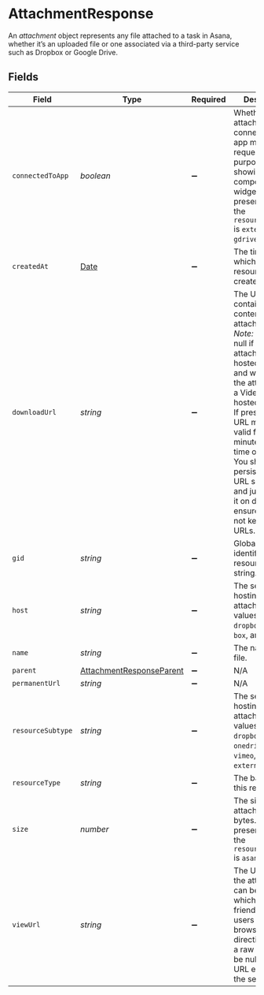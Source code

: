 # AttachmentResponse

An *attachment* object represents any file attached to a task in Asana, whether it’s an uploaded file or one associated via a third-party service such as Dropbox or Google Drive.


## Fields

| Field                                                                                                                                                                                                                                                                                                                                                                                                                               | Type                                                                                                                                                                                                                                                                                                                                                                                                                                | Required                                                                                                                                                                                                                                                                                                                                                                                                                            | Description                                                                                                                                                                                                                                                                                                                                                                                                                         | Example                                                                                                                                                                                                                                                                                                                                                                                                                             |
| ----------------------------------------------------------------------------------------------------------------------------------------------------------------------------------------------------------------------------------------------------------------------------------------------------------------------------------------------------------------------------------------------------------------------------------- | ----------------------------------------------------------------------------------------------------------------------------------------------------------------------------------------------------------------------------------------------------------------------------------------------------------------------------------------------------------------------------------------------------------------------------------- | ----------------------------------------------------------------------------------------------------------------------------------------------------------------------------------------------------------------------------------------------------------------------------------------------------------------------------------------------------------------------------------------------------------------------------------- | ----------------------------------------------------------------------------------------------------------------------------------------------------------------------------------------------------------------------------------------------------------------------------------------------------------------------------------------------------------------------------------------------------------------------------------- | ----------------------------------------------------------------------------------------------------------------------------------------------------------------------------------------------------------------------------------------------------------------------------------------------------------------------------------------------------------------------------------------------------------------------------------- |
| `connectedToApp`                                                                                                                                                                                                                                                                                                                                                                                                                    | *boolean*                                                                                                                                                                                                                                                                                                                                                                                                                           | :heavy_minus_sign:                                                                                                                                                                                                                                                                                                                                                                                                                  | Whether the attachment is connected to the app making the request for the purposes of showing an app components widget. Only present when the `resource_subtype` is `external` or `gdrive`.                                                                                                                                                                                                                                         |                                                                                                                                                                                                                                                                                                                                                                                                                                     |
| `createdAt`                                                                                                                                                                                                                                                                                                                                                                                                                         | [Date](https://developer.mozilla.org/en-US/docs/Web/JavaScript/Reference/Global_Objects/Date)                                                                                                                                                                                                                                                                                                                                       | :heavy_minus_sign:                                                                                                                                                                                                                                                                                                                                                                                                                  | The time at which this resource was created.                                                                                                                                                                                                                                                                                                                                                                                        | 2012-02-22T02:06:58.147Z                                                                                                                                                                                                                                                                                                                                                                                                            |
| `downloadUrl`                                                                                                                                                                                                                                                                                                                                                                                                                       | *string*                                                                                                                                                                                                                                                                                                                                                                                                                            | :heavy_minus_sign:                                                                                                                                                                                                                                                                                                                                                                                                                  | The URL containing the content of the attachment.<br/>*Note:* May be null if the attachment is hosted by [Box](https://www.box.com/) and will be null if the attachment is a Video Message hosted by [Vimeo](https://vimeo.com/). If present, this URL may only be valid for two minutes from the time of retrieval. You should avoid persisting this URL somewhere and just refresh it on demand to ensure you do not keep stale URLs. | https://s3.amazonaws.com/assets/123/Screenshot.png                                                                                                                                                                                                                                                                                                                                                                                  |
| `gid`                                                                                                                                                                                                                                                                                                                                                                                                                               | *string*                                                                                                                                                                                                                                                                                                                                                                                                                            | :heavy_minus_sign:                                                                                                                                                                                                                                                                                                                                                                                                                  | Globally unique identifier of the resource, as a string.                                                                                                                                                                                                                                                                                                                                                                            | 12345                                                                                                                                                                                                                                                                                                                                                                                                                               |
| `host`                                                                                                                                                                                                                                                                                                                                                                                                                              | *string*                                                                                                                                                                                                                                                                                                                                                                                                                            | :heavy_minus_sign:                                                                                                                                                                                                                                                                                                                                                                                                                  | The service hosting the attachment. Valid values are `asana`, `dropbox`, `gdrive`, `box`, and `vimeo`.                                                                                                                                                                                                                                                                                                                              | dropbox                                                                                                                                                                                                                                                                                                                                                                                                                             |
| `name`                                                                                                                                                                                                                                                                                                                                                                                                                              | *string*                                                                                                                                                                                                                                                                                                                                                                                                                            | :heavy_minus_sign:                                                                                                                                                                                                                                                                                                                                                                                                                  | The name of the file.                                                                                                                                                                                                                                                                                                                                                                                                               | Screenshot.png                                                                                                                                                                                                                                                                                                                                                                                                                      |
| `parent`                                                                                                                                                                                                                                                                                                                                                                                                                            | [AttachmentResponseParent](../../models/shared/attachmentresponseparent.md)                                                                                                                                                                                                                                                                                                                                                         | :heavy_minus_sign:                                                                                                                                                                                                                                                                                                                                                                                                                  | N/A                                                                                                                                                                                                                                                                                                                                                                                                                                 |                                                                                                                                                                                                                                                                                                                                                                                                                                     |
| `permanentUrl`                                                                                                                                                                                                                                                                                                                                                                                                                      | *string*                                                                                                                                                                                                                                                                                                                                                                                                                            | :heavy_minus_sign:                                                                                                                                                                                                                                                                                                                                                                                                                  | N/A                                                                                                                                                                                                                                                                                                                                                                                                                                 | https://s3.amazonaws.com/assets/123/Screenshot.png                                                                                                                                                                                                                                                                                                                                                                                  |
| `resourceSubtype`                                                                                                                                                                                                                                                                                                                                                                                                                   | *string*                                                                                                                                                                                                                                                                                                                                                                                                                            | :heavy_minus_sign:                                                                                                                                                                                                                                                                                                                                                                                                                  | The service hosting the attachment. Valid values are `asana`, `dropbox`, `gdrive`, `onedrive`, `box`, `vimeo`, and `external`.                                                                                                                                                                                                                                                                                                      | dropbox                                                                                                                                                                                                                                                                                                                                                                                                                             |
| `resourceType`                                                                                                                                                                                                                                                                                                                                                                                                                      | *string*                                                                                                                                                                                                                                                                                                                                                                                                                            | :heavy_minus_sign:                                                                                                                                                                                                                                                                                                                                                                                                                  | The base type of this resource.                                                                                                                                                                                                                                                                                                                                                                                                     | task                                                                                                                                                                                                                                                                                                                                                                                                                                |
| `size`                                                                                                                                                                                                                                                                                                                                                                                                                              | *number*                                                                                                                                                                                                                                                                                                                                                                                                                            | :heavy_minus_sign:                                                                                                                                                                                                                                                                                                                                                                                                                  | The size of the attachment in bytes. Only present when the `resource_subtype` is `asana`.                                                                                                                                                                                                                                                                                                                                           | 12345                                                                                                                                                                                                                                                                                                                                                                                                                               |
| `viewUrl`                                                                                                                                                                                                                                                                                                                                                                                                                           | *string*                                                                                                                                                                                                                                                                                                                                                                                                                            | :heavy_minus_sign:                                                                                                                                                                                                                                                                                                                                                                                                                  | The URL where the attachment can be viewed, which may be friendlier to users in a browser than just directing them to a raw file. May be null if no view URL exists for the service.                                                                                                                                                                                                                                                | https://www.dropbox.com/s/123/Screenshot.png                                                                                                                                                                                                                                                                                                                                                                                        |